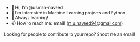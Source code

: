- 👋 Hi, I’m @usman-naveed
- 👀 I’m interested in Machine Learning projects and Python
- 🌱 Always learning!
- 📫 How to reach me: email! (m.u.naveed94@gmail.com)

Looking for people to contribute to your repo? Shoot me an email!

<!---
usman-naveed/usman-naveed is a ✨ special ✨ repository because its `README.md` (this file) appears on your GitHub profile.
You can click the Preview link to take a look at your changes.
--->
